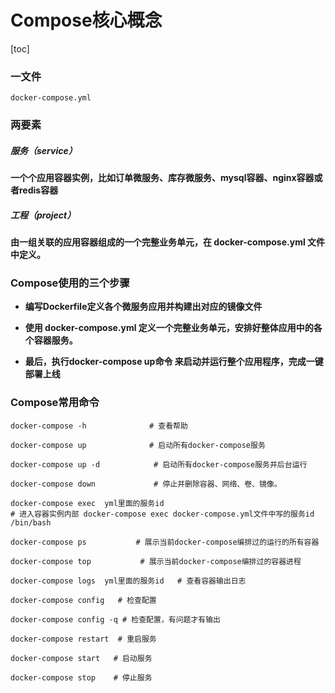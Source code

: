 # Compose核心概念

[toc]

### 一文件

```
docker-compose.yml
```

### 两要素

##### 服务（service）

**一个个应用容器实例，比如订单微服务、库存微服务、mysql容器、nginx容器或者redis容器**



##### 工程（project）

**由一组关联的应用容器组成的一个完整业务单元，在 docker-compose.yml 文件中定义。**



###  Compose使用的三个步骤

+ **编写Dockerfile定义各个微服务应用并构建出对应的镜像文件**

+ **使用 docker-compose.yml 定义一个完整业务单元，安排好整体应用中的各个容器服务。**

+ **最后，执行docker-compose up命令 来启动并运行整个应用程序，完成一键部署上线**



### Compose常用命令

```shell
docker-compose -h              # 查看帮助

docker-compose up              # 启动所有docker-compose服务

docker-compose up -d            # 启动所有docker-compose服务并后台运行

docker-compose down             # 停止并删除容器、网络、卷、镜像。

docker-compose exec  yml里面的服务id        
# 进入容器实例内部 docker-compose exec docker-compose.yml文件中写的服务id /bin/bash

docker-compose ps           # 展示当前docker-compose编排过的运行的所有容器

docker-compose top           # 展示当前docker-compose编排过的容器进程

docker-compose logs  yml里面的服务id   # 查看容器输出日志

docker-compose config   # 检查配置

docker-compose config -q # 检查配置，有问题才有输出

docker-compose restart  # 重启服务

docker-compose start   # 启动服务

docker-compose stop    # 停止服务
```

 